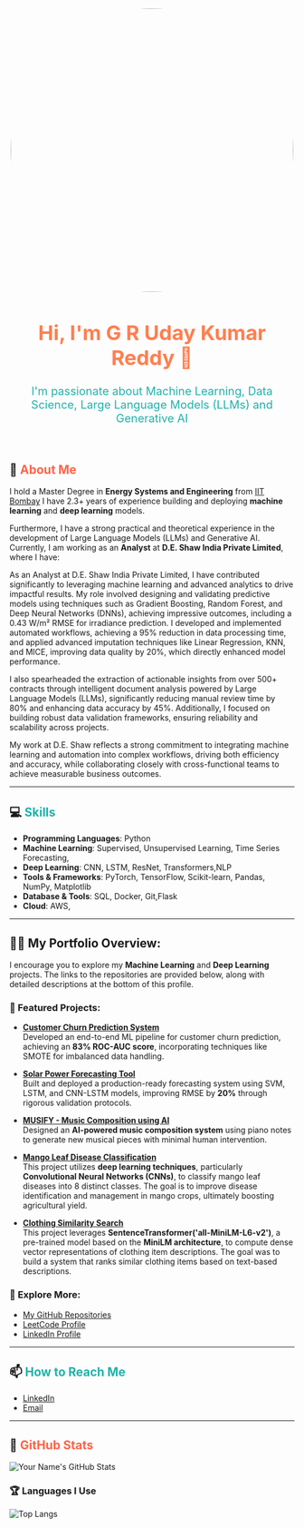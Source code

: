 <!-- Profile Header with background and style -->
<div align="center">
  <img src="https://avatars.githubusercontent.com/u/79568421?s=400&u=8f15a6a6e8fc23fbb21c202a1864864a4c9177d4&v=4" width="500px" style="border-radius: 50%;" />
  <h1 style="font-size: 36px; color: #ff7f50;">Hi, I'm G R Uday Kumar Reddy 👋</h1>
  <p style="font-size: 20px; color: #20b2aa;">I'm passionate about Machine Learning, Data Science, Large Language Models (LLMs) and Generative AI </p>
</div>

<br/> 


## 🚀 <span style="color: #ff6347;">About Me</span>
I hold a Master Degree in **Energy Systems and Engineering** from [IIT Bombay](https://www.iitb.ac.in/) I have 2.3+ years of experience building and deploying **machine learning** and **deep learning** models.

Furthermore, I have a strong practical and theoretical experience in the development of Large Language Models (LLMs) and Generative AI.
Currently, I am working as an **Analyst** at **D.E. Shaw India Private Limited**, where I have:

As an Analyst at D.E. Shaw India Private Limited, I have contributed significantly to leveraging machine learning and advanced analytics to drive impactful results. My role involved designing and validating predictive models using techniques such as Gradient Boosting, Random Forest, and Deep Neural Networks (DNNs), achieving impressive outcomes, including a 0.43 W/m² RMSE for irradiance prediction. I developed and implemented automated workflows, achieving a 95% reduction in data processing time, and applied advanced imputation techniques like Linear Regression, KNN, and MICE, improving data quality by 20%, which directly enhanced model performance.

I also spearheaded the extraction of actionable insights from over 500+ contracts through intelligent document analysis powered by Large Language Models (LLMs), significantly reducing manual review time by 80% and enhancing data accuracy by 45%. Additionally, I focused on building robust data validation frameworks, ensuring reliability and scalability across projects.

My work at D.E. Shaw reflects a strong commitment to integrating machine learning and automation into complex workflows, driving both efficiency and accuracy, while collaborating closely with cross-functional teams to achieve measurable business outcomes.

---

## 💻 <span style="color: #20b2aa;">Skills</span> 
- **Programming Languages**: Python
- **Machine Learning**: Supervised, Unsupervised Learning, Time Series Forecasting,
- **Deep Learning**: CNN, LSTM, ResNet, Transformers,NLP
- **Tools & Frameworks**: PyTorch, TensorFlow, Scikit-learn, Pandas, NumPy, Matplotlib
- **Database & Tools**: SQL, Docker, Git,Flask
- **Cloud**: AWS,
---

## 💼🎒 My Portfolio Overview:
I encourage you to explore my **Machine Learning** and **Deep Learning** projects. The links to the repositories are provided below, along with detailed descriptions at the bottom of this profile.

### 📂 Featured Projects:
- [**Customer Churn Prediction System**](https://github.com/udaybhaskar717/churn-prediction-app)  
  Developed an end-to-end ML pipeline for customer churn prediction, achieving an **83% ROC-AUC score**, incorporating techniques like SMOTE for imbalanced data handling.

- [**Solar Power Forecasting Tool**](https://github.com/udaybhaskar717/Gandikota_Solar_Power_Forecasting_Tool)  
  Built and deployed a production-ready forecasting system using SVM, LSTM, and CNN-LSTM models, improving RMSE by **20%** through rigorous validation protocols.
  
- [**MUSIFY - Music Composition using AI**](https://github.com/udaybhaskar717/Musify)  
  Designed an **AI-powered music composition system** using piano notes to generate new musical pieces with minimal human intervention.
- [**Mango Leaf Disease Classification**](https://github.com/udaybhaskar717/Mango_Leaves_Disease_Detection)  
  This project utilizes **deep learning techniques**, particularly **Convolutional Neural Networks (CNNs)**, to classify mango leaf diseases into 8 distinct classes. The goal is to improve disease identification and management in mango crops, ultimately boosting agricultural yield.
- [**Clothing Similarity Search**](https://github.com/udaybhaskar717/clothingsimillairty?tab=readme-ov-file#clothing-similarity-finder)    
  This project leverages **SentenceTransformer('all-MiniLM-L6-v2')**, a pre-trained model based on the **MiniLM architecture**, to compute dense vector representations of clothing item descriptions. The goal was to build a system that ranks similar clothing items based on text-based descriptions.

### 📄 Explore More:
- [My GitHub Repositories](https://github.com/udaybhaskar717)
- [LeetCode Profile](https://leetcode.com/u/GRUDAYKUMARREDDY)
- [LinkedIn Profile](https://linkedin.com/in/uday-g-r)


---

## 📫 <span style="color: #20b2aa;">How to Reach Me</span>
- [LinkedIn](https://www.linkedin.com/in/your-profile](https://www.linkedin.com/in/uday-g-r/))
- [Email](mailto:udaybhaskar717@gmail.com)

---

## 🎯 <span style="color: #ff6347;">GitHub Stats</span>
![Your Name's GitHub Stats](https://github-readme-stats.vercel.app/api?username=udaybhaskar717&show_icons=true&hide_title=true&hide=prs&count_private=true&theme=radical)

<!-- Show off your languages -->
### 🏆 Languages I Use
![Top Langs](https://github-readme-stats.vercel.app/api/top-langs/?username=udaybhaskar717&langs_count=8&layout=compact&theme=radical)
